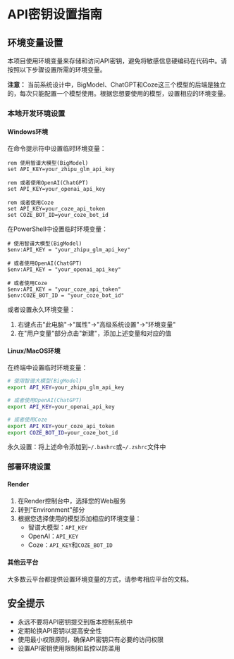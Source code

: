 # API密钥设置指南

## 环境变量设置

本项目使用环境变量来存储和访问API密钥，避免将敏感信息硬编码在代码中。请按照以下步骤设置所需的环境变量。

**注意：** 当前系统设计中，BigModel、ChatGPT和Coze这三个模型的后端是独立的，每次只能配置一个模型使用。根据您想要使用的模型，设置相应的环境变量。

### 本地开发环境设置

#### Windows环境

在命令提示符中设置临时环境变量：
```
rem 使用智谱大模型(BigModel)
set API_KEY=your_zhipu_glm_api_key

rem 或者使用OpenAI(ChatGPT)
set API_KEY=your_openai_api_key

rem 或者使用Coze
set API_KEY=your_coze_api_token
set COZE_BOT_ID=your_coze_bot_id
```

在PowerShell中设置临时环境变量：
```
# 使用智谱大模型(BigModel)
$env:API_KEY = "your_zhipu_glm_api_key"

# 或者使用OpenAI(ChatGPT)
$env:API_KEY = "your_openai_api_key"

# 或者使用Coze
$env:API_KEY = "your_coze_api_token"
$env:COZE_BOT_ID = "your_coze_bot_id"
```

或者设置永久环境变量：
1. 右键点击"此电脑"→"属性"→"高级系统设置"→"环境变量"
2. 在"用户变量"部分点击"新建"，添加上述变量和对应的值

#### Linux/MacOS环境

在终端中设置临时环境变量：
```bash
# 使用智谱大模型(BigModel)
export API_KEY=your_zhipu_glm_api_key

# 或者使用OpenAI(ChatGPT)
export API_KEY=your_openai_api_key

# 或者使用Coze
export API_KEY=your_coze_api_token
export COZE_BOT_ID=your_coze_bot_id
```

永久设置：将上述命令添加到`~/.bashrc`或`~/.zshrc`文件中

### 部署环境设置

#### Render

1. 在Render控制台中，选择您的Web服务
2. 转到"Environment"部分
3. 根据您选择使用的模型添加相应的环境变量：
   - 智谱大模型：`API_KEY`
   - OpenAI：`API_KEY`
   - Coze：`API_KEY`和`COZE_BOT_ID`

#### 其他云平台

大多数云平台都提供设置环境变量的方式，请参考相应平台的文档。

## 安全提示

- 永远不要将API密钥提交到版本控制系统中
- 定期轮换API密钥以提高安全性
- 使用最小权限原则，确保API密钥只有必要的访问权限
- 设置API密钥使用限制和监控以防滥用 